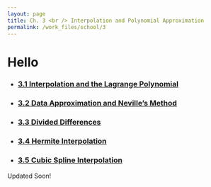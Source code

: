 ```yaml
---
layout: page
title: Ch. 3 <br /> Interpolation and Polynomial Approximation
permalink: /work_files/school/3
---
```


# Hello

* ### [3.1 Interpolation and the Lagrange Polynomial](/work_files/school/128a/3_1)

* ### [3.2 Data Approximation and Neville’s Method](/work_files/school/128a/3_2)

* ### [3.3 Divided Differences](/work_files/school/128a/3_3)

* ### [3.4 Hermite Interpolation](/work_files/school/128a/3_4)

* ### [3.5 Cubic Spline Interpolation](/work_files/school/128a/3_5)


Updated Soon!